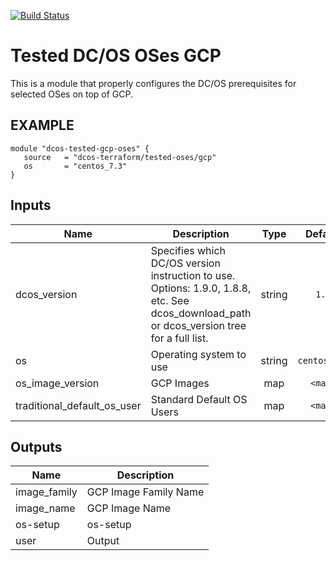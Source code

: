 [![Build Status](https://jenkins-terraform.mesosphere.com/service/dcos-terraform-jenkins/job/dcos-terraform/job/terraform-template-gcp-tested-oses/job/master/badge/icon)](https://jenkins-terraform.mesosphere.com/service/dcos-terraform-jenkins/job/dcos-terraform/job/terraform-template-gcp-tested-oses/job/master/)
# Tested DC/OS OSes GCP

This is a module that properly configures the DC/OS prerequisites for selected OSes on top of GCP.

## EXAMPLE

```hcl
module "dcos-tested-gcp-oses" {
   source   = "dcos-terraform/tested-oses/gcp"
   os       = "centos_7.3"
}
```


## Inputs

| Name | Description | Type | Default | Required |
|------|-------------|:----:|:-----:|:-----:|
| dcos_version | Specifies which DC/OS version instruction to use. Options: 1.9.0, 1.8.8, etc. See dcos_download_path or dcos_version tree for a full list. | string | `1.7` | no |
| os | Operating system to use | string | `centos_7.3` | no |
| os_image_version | GCP Images | map | `<map>` | no |
| traditional_default_os_user | Standard Default OS Users | map | `<map>` | no |

## Outputs

| Name | Description |
|------|-------------|
| image_family | GCP Image Family Name |
| image_name | GCP Image Name |
| os-setup | os-setup |
| user | Output |

